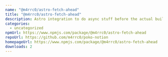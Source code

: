 ```yaml
---
name: "@m4rrc0/astro-fetch-ahead"
title: "@m4rrc0/astro-fetch-ahead"
description: Astro integration to do async stuff before the actual build
categories:
  - uncategorized
npmUrl: https://www.npmjs.com/package/@m4rrc0/astro-fetch-ahead
repoUrl: https://github.com/m4rrc0/poko-notion
homepageUrl: https://www.npmjs.com/package/@m4rrc0/astro-fetch-ahead
downloads: 2
---
```

